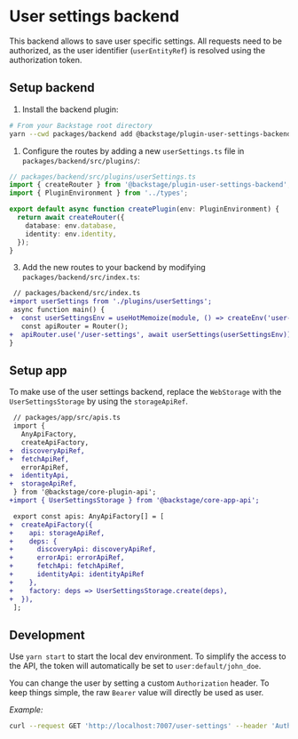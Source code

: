 # User settings backend

This backend allows to save user specific settings. All requests need to be
authorized, as the user identifier (`userEntityRef`) is resolved using the
authorization token.

## Setup backend

1. Install the backend plugin:

```bash
# From your Backstage root directory
yarn --cwd packages/backend add @backstage/plugin-user-settings-backend
```

1. Configure the routes by adding a new `userSettings.ts` file in
   `packages/backend/src/plugins/`:

```ts
// packages/backend/src/plugins/userSettings.ts
import { createRouter } from '@backstage/plugin-user-settings-backend';
import { PluginEnvironment } from '../types';

export default async function createPlugin(env: PluginEnvironment) {
  return await createRouter({
    database: env.database,
    identity: env.identity,
  });
}
```

3. Add the new routes to your backend by modifying `packages/backend/src/index.ts`:

```diff
 // packages/backend/src/index.ts
+import userSettings from './plugins/userSettings';
 async function main() {
+  const userSettingsEnv = useHotMemoize(module, () => createEnv('user-settings'));
   const apiRouter = Router();
+  apiRouter.use('/user-settings', await userSettings(userSettingsEnv));
}
```

## Setup app

To make use of the user settings backend, replace the `WebStorage` with the
`UserSettingsStorage` by using the `storageApiRef`.

```diff
 // packages/app/src/apis.ts
 import {
   AnyApiFactory,
   createApiFactory,
+  discoveryApiRef,
+  fetchApiRef,
   errorApiRef,
+  identityApi,
+  storageApiRef,
 } from '@backstage/core-plugin-api';
+import { UserSettingsStorage } from '@backstage/core-app-api';

 export const apis: AnyApiFactory[] = [
+  createApiFactory({
+    api: storageApiRef,
+    deps: {
+      discoveryApi: discoveryApiRef,
+      errorApi: errorApiRef,
+      fetchApi: fetchApiRef,
+      identityApi: identityApiRef
+    },
+    factory: deps => UserSettingsStorage.create(deps),
+  }),
 ];
```

## Development

Use `yarn start` to start the local dev environment. To simplify the access to
the API, the token will automatically be set to `user:default/john_doe`.

You can change the user by setting a custom `Authorization` header. To keep
things simple, the raw `Bearer` value will directly be used as user.

_Example:_

```bash
curl --request GET 'http://localhost:7007/user-settings' --header 'Authorization: Bearer user:default/custom-user'
```
